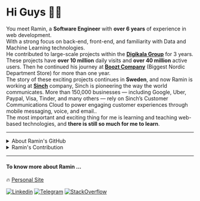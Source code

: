 # Hi Guys ✋🏻

You meet Ramin, a <strong>Software Engineer</strong> with <strong>over 6 years</strong> of experience in web development.
<br />
With a strong focus on back-end, front-end, and familiarity with Data and Machine Learning technologies.
<br />
He contributed to large-scale projects within the <strong>[Digikala Group](https://www.linkedin.com/company/digikala/)</strong> for 3 years.
<br />
These projects have <strong>over 10 million</strong> daily visits and <strong>over 40 million</strong> active users. Then he continued his journey at <strong>[Boozt Company](https://www.linkedin.com/company/boozt-fashion/)</strong> (Biggest Nordic Department Store) for more than one year.
<br />
The story of these exciting projects continues in <strong>Sweden</strong>, and now Ramin is working at <strong>[Sinch](https://www.linkedin.com/company/sinch/posts/)</strong> company, Sinch is pioneering the way the world communicates. More than 150,000 businesses — including Google, Uber, Paypal, Visa, Tinder, and many others — rely on Sinch’s Customer Communications Cloud to power engaging customer experiences through mobile messaging, voice, and email..
<br />
The most important and exciting thing for me is learning and teaching web-based technologies, and **there is still so much for me to learn**.
<br />

---
<details close>
  <summary>About Ramin's GitHub</summary>
  <br />
  <p align="center">
    <img src="https://github-readme-stats.vercel.app/api?username=raminr77&count_private=true&show_icons=false&include_all_commits=true&hide_title=true&theme=gruvbox&bg_color=0D1117&border_color=0D1117&text_color=ffffff" alt="Top Langs" />
  </p>
  <br />
  <div align="left">
      <p>Languages:</p>
      <img src="https://skillicons.dev/icons?i=js,ts,python,php,java,kotlin,mysql,mongodb" />
      <br /><br />
      <p>Tools:</p>
      <img src="https://skillicons.dev/icons?i=nodejs,express,nestjs,django,laravel,nextjs,react,firebase,tensorflow" />
      <br /><br />
      <p>SRE:</p>
      <img src="https://skillicons.dev/icons?i=gcp,kubernetes,docker,cloudflare,github,gitlab,githubactions,firebase,git" />
      <br /><br />
      <p>Graphics:</p>
      <img src="https://skillicons.dev/icons?i=ae,pr,au,ps" />
      <br /><br />
      <p>Others:</p>
      <img src="https://skillicons.dev/icons?i=anaconda,tailwind,redux,html,css,scss,cypress,d3,gulp,svg" />
  </p>
  <br /><br />
</details>

<details close>
  <summary>Ramin's Contribution</summary>
  <br />
  <p align="center">
    <img src="https://github-readme-activity-graph.vercel.app/graph?username=raminr77&bg_color=0d1117&color=6e6e6e&line=00572a&point=39d353&area=true&hide_border=true)](https://github.com/ashutosh00710/github-readme-activity-graph" alt="Ashutosh's github activity graph" />
  </p>
  <div align="center">
    <picture>
      <source media="(prefers-color-scheme: dark)" srcset="https://raw.githubusercontent.com/raminr77/raminr77/output/github-contribution-grid-snake-dark.svg">
      <source media="(prefers-color-scheme: light)" srcset="https://raw.githubusercontent.com/raminr77/raminr77/output/github-contribution-grid-snake.svg">
      <img alt="github contribution grid snake animation" src="https://raw.githubusercontent.com/raminr77/raminr77/output/github-contribution-grid-snake.svg">
    </picture>
  </div>
  <br /><br />
</details>

---
#### To know more about Ramin ...

🔥 [Personal Site](https://raminrezaei.se)

[![Linkedin](https://img.shields.io/badge/-LinkedIn-076678?style=flat&logo=Linkedin&logoColor=fbf1c7)](https://www.linkedin.com/in/raminr77/)
[![Telegram](https://img.shields.io/badge/-Telegram-076678?style=flat&logo=telegram&logoColor=fbf1c7)](https://telegram.me/raminr77/)
[![StackOverflow](https://img.shields.io/badge/-StackOverflow-af3a03?style=flat&logo=stackoverflow&logoColor=fbf1c7)](https://stackoverflow.com/users/9749174/ramin-rezaei)
